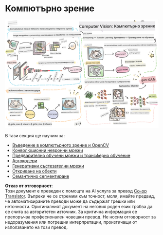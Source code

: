 <!--
CO_OP_TRANSLATOR_METADATA:
{
  "original_hash": "58a52f000089c1d8906a4daa4ab1169b",
  "translation_date": "2025-08-25T22:27:58+00:00",
  "source_file": "lessons/4-ComputerVision/README.md",
  "language_code": "bg"
}
-->
# Компютърно зрение

![Обобщение на съдържанието за компютърно зрение в рисунка](../../../../translated_images/ai-computervision.6506ebebac3fbf76cdb78989d7d3dfea87e88285c0feaade53aa7804a22b248f.bg.png)

В тази секция ще научим за:

* [Въведение в компютърното зрение и OpenCV](06-IntroCV/README.md)
* [Конволюционни невронни мрежи](07-ConvNets/README.md)
* [Предварително обучени мрежи и трансферно обучение](08-TransferLearning/README.md) 
* [Автокодери](09-Autoencoders/README.md)
* [Генеративни състезателни мрежи](10-GANs/README.md)
* [Откриване на обекти](11-ObjectDetection/README.md)
* [Семантично сегментиране](12-Segmentation/README.md)

**Отказ от отговорност**:  
Този документ е преведен с помощта на AI услуга за превод [Co-op Translator](https://github.com/Azure/co-op-translator). Въпреки че се стремим към точност, моля, имайте предвид, че автоматизираните преводи може да съдържат грешки или неточности. Оригиналният документ на неговия роден език трябва да се счита за авторитетен източник. За критична информация се препоръчва професионален човешки превод. Не носим отговорност за недоразумения или погрешни интерпретации, произтичащи от използването на този превод.